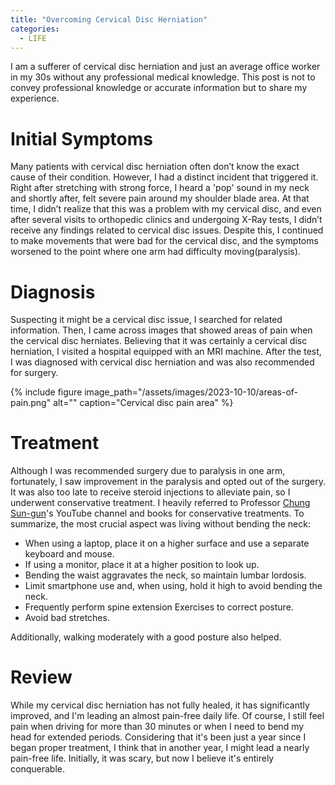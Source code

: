 ```yaml
---
title: "Overcoming Cervical Disc Herniation"
categories:
  - LIFE
---
```


I am a sufferer of cervical disc herniation and just an average office worker in my 30s without any professional medical knowledge. This post is not to convey professional knowledge or accurate information but to share my experience.

# Initial Symptoms
Many patients with cervical disc herniation often don’t know the exact cause of their condition. However, I had a distinct incident that triggered it. Right after stretching with strong force, I heard a 'pop' sound in my neck and shortly after, felt severe pain around my shoulder blade area. At that time, I didn’t realize that this was a problem with my cervical disc, and even after several visits to orthopedic clinics and undergoing X-Ray tests, I didn’t receive any findings related to cervical disc issues. Despite this, I continued to make movements that were bad for the cervical disc, and the symptoms worsened to the point where one arm had difficulty moving(paralysis).

# Diagnosis
Suspecting it might be a cervical disc issue, I searched for related information. Then, I came across images that showed areas of pain when the cervical disc herniates. Believing that it was certainly a cervical disc herniation, I visited a hospital equipped with an MRI machine. After the test, I was diagnosed with cervical disc herniation and was also recommended for surgery.

{% include figure image_path="/assets/images/2023-10-10/areas-of-pain.png" alt="" caption="Cervical disc pain area" %}

# Treatment
Although I was recommended surgery due to paralysis in one arm, fortunately, I saw improvement in the paralysis and opted out of the surgery. It was also too late to receive steroid injections to alleviate pain, so I underwent conservative treatment. I heavily referred to Professor [Chung Sun-gun](http://www.snuh.org/global/en/blog/00964/paper.do)'s YouTube channel and books for conservative treatments. To summarize, the most crucial aspect was living without bending the neck:

- When using a laptop, place it on a higher surface and use a separate keyboard and mouse.
- If using a monitor, place it at a higher position to look up.
- Bending the waist aggravates the neck, so maintain lumbar lordosis.
- Limit smartphone use and, when using, hold it high to avoid bending the neck.
- Frequently perform spine extension Exercises to correct posture.
- Avoid bad stretches.

Additionally, walking moderately with a good posture also helped.

# Review
While my cervical disc herniation has not fully healed, it has significantly improved, and I'm leading an almost pain-free daily life. Of course, I still feel pain when driving for more than 30 minutes or when I need to bend my head for extended periods. Considering that it's been just a year since I began proper treatment, I think that in another year, I might lead a nearly pain-free life. Initially, it was scary, but now I believe it's entirely conquerable.

